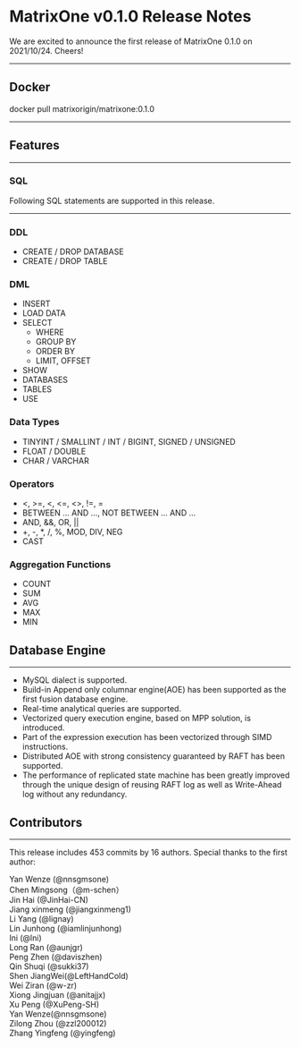 # **MatrixOne v0.1.0 Release Notes**


We are excited to announce the first release of MatrixOne 0.1.0 on 2021/10/24. Cheers!
***

## Docker
docker pull matrixorigin/matrixone:0.1.0

***

## Features

***

### SQL
Following SQL statements are supported in this release.

***

### DDL
* CREATE / DROP DATABASE
* CREATE / DROP TABLE
### DML
* INSERT
* LOAD DATA
* SELECT
    - WHERE
    - GROUP BY
    - ORDER BY
    - LIMIT, OFFSET
* SHOW
* DATABASES
* TABLES
* USE
### Data Types
* TINYINT / SMALLINT / INT / BIGINT, SIGNED / UNSIGNED
* FLOAT / DOUBLE
* CHAR / VARCHAR
### Operators
* &lt;, >=, <, <=, <>, !=, =
* BETWEEN … AND …, NOT BETWEEN … AND …
* AND, &&, OR, ||
* +, -, *, /, %, MOD, DIV, NEG
* CAST
### Aggregation Functions

* COUNT
* SUM
* AVG
* MAX
* MIN

## Database Engine
***
* MySQL dialect is supported.
* Build-in Append only columnar engine(AOE) has been supported as the first fusion database engine.
* Real-time analytical queries are supported.
* Vectorized query execution engine, based on MPP solution, is introduced.
* Part of the expression execution has been vectorized through SIMD instructions.
* Distributed AOE with strong consistency guaranteed by RAFT has been supported.
* The performance of replicated state machine has been greatly improved through the unique design of reusing RAFT log as well as Write-Ahead log without any redundancy.
## Contributors
***
This release includes 453 commits by 16 authors. Special thanks to the first author: 

Yan Wenze (@nnsgmsone)  
Chen Mingsong（@m-schen）  
Jin Hai (@JinHai-CN)  
Jiang xinmeng (@jiangxinmeng1)  
Li Yang (@lignay)  
Lin Junhong (@iamlinjunhong)  
lni (@lni)  
Long Ran (@aunjgr)  
Peng Zhen (@daviszhen)  
Qin Shuqi (@sukki37)  
Shen JiangWei(@LeftHandCold)  
Wei Ziran (@w-zr)  
Xiong Jingjuan (@anitajjx)  
Xu Peng (@XuPeng-SH)  
Yan Wenze(@nnsgmsone)  
Zilong Zhou (@zzl200012)  
Zhang Yingfeng (@yingfeng)